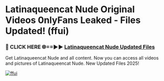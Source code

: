 # Latinaqueencat Nude Original Videos 0nlyFans Leaked - Files Updated! (ffui)

<h3>🔴 CLICK HERE 🌐==►► <a href="https://tinyurl.com/4mcuefdz" rel="nofollow">Latinaqueencat Nude Updated Files</a></h3>

Get Latinaqueencat Nude and all content. Now you can access all videos and pictures of Latinaqueencat Nude. New Updated Files 2025!

[![ffui](https://i.imgur.com/StAQSOY.gif)](https://tinyurl.com/4mcuefdz)
